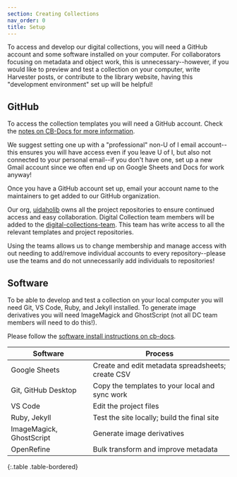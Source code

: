 ```yaml
---
section: Creating Collections
nav_order: 0
title: Setup
---
```


To access and develop our digital collections, you will need a GitHub account and some software installed on your computer. 
For collaborators focusing on metadata and object work, this is unnecessary--however, if you would like to preview and test a collection on your computer, write Harvester posts, or contribute to the library website, having this "development environment" set up will be helpful!

## GitHub 

To access the collection templates you will need a GitHub account. Check the [notes on CB-Docs for more information](https://collectionbuilder.github.io/cb-docs/docs/software/github/#github-account).

We suggest setting one up with a "professional" non-U of I email account--this ensures you will have access even if you leave U of I, but also not connected to your personal email--if you don't have one, set up a new Gmail account since we often end up on Google Sheets and Docs for work anyway!

Once you have a GitHub account set up, email your account name to the maintainers to get added to our GitHub organization. 

Our org, [uidaholib](https://github.com/uidaholib) owns all the project repositories to ensure continued access and easy collaboration. 
Digital Collection team members will be added to the [digital-collections-team](https://github.com/orgs/uidaholib/teams/digital-collections-team). 
This team has write access to all the relevant templates and project repositories. 

Using the teams allows us to change membership and manage access with out needing to add/remove individual accounts to every repository--please use the teams and do not unnecessarily add individuals to repositories!

## Software 

To be able to develop and test a collection on your local computer you will need Git, VS Code, Ruby, and Jekyll installed.
To generate image derivatives you will need ImageMagick and GhostScript (not all DC team members will need to do this!).

Please follow the [software install instructions on cb-docs](https://collectionbuilder.github.io/cb-docs/docs/software/).

| Software | Process |
| --- | --- |
| Google Sheets | Create and edit metadata spreadsheets; create CSV |
| Git, GitHub Desktop | Copy the templates to your local and sync work |
| VS Code | Edit the project files |
| Ruby, Jekyll | Test the site locally; build the final site |
| ImageMagick, GhostScript | Generate image derivatives |
| OpenRefine | Bulk transform and improve metadata |
{:.table .table-bordered}
